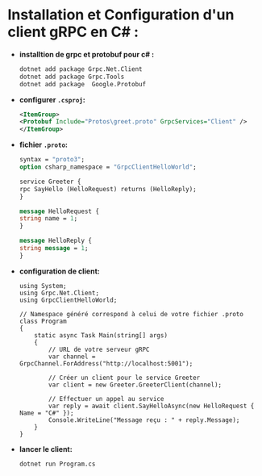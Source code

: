 # **Installation et Configuration d'un client gRPC en C# :**

-   **installtion de grpc et protobuf pour c# :**

    ```bash
    dotnet add package Grpc.Net.Client
    dotnet add package Grpc.Tools
    dotnet add package  Google.Protobuf
    ```

-   **configurer `.csproj`:**

    ```xml
    <ItemGroup>
    <Protobuf Include="Protos\greet.proto" GrpcServices="Client" />
    </ItemGroup>
    ```

-   **fichier `.proto`:**

    ```proto
    syntax = "proto3";
    option csharp_namespace = "GrpcClientHelloWorld";

    service Greeter {
    rpc SayHello (HelloRequest) returns (HelloReply);
    }

    message HelloRequest {
    string name = 1;
    }

    message HelloReply {
    string message = 1;
    }

    ```

-   **configuration de client:**

    ```CSharp
    using System;
    using Grpc.Net.Client;
    using GrpcClientHelloWorld;

    // Namespace généré correspond à celui de votre fichier .proto
    class Program
    {
        static async Task Main(string[] args)
        {
            // URL de votre serveur gRPC
            var channel = GrpcChannel.ForAddress("http://localhost:5001");

            // Créer un client pour le service Greeter
            var client = new Greeter.GreeterClient(channel);

            // Effectuer un appel au service
            var reply = await client.SayHelloAsync(new HelloRequest { Name = "C#" });
            Console.WriteLine("Message reçu : " + reply.Message);
        }
    }

    ```

-   **lancer le client:**

    ```CSharp
    dotnet run Program.cs
    ```
